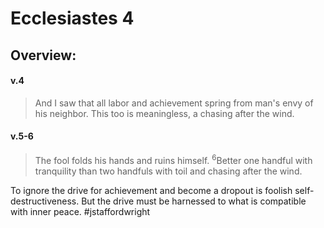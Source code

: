 # Ecclesiastes 4

## Overview:


#### v.4
>And I saw that all labor and achievement spring from man's envy of his neighbor. This too is meaningless, a chasing after the wind.

#### v.5-6
>The fool folds his hands and ruins himself. <sup>6</sup>Better one handful with tranquility than two handfuls with toil and chasing after the wind.

To ignore the drive for achievement and become a dropout is foolish self-destructiveness. But the drive must be harnessed to what is compatible with inner peace.
#jstaffordwright 



